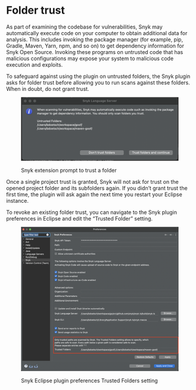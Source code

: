 # Folder trust

As part of examining the codebase for vulnerabilities, Snyk may automatically execute code on your computer to obtain additional data for analysis. This includes invoking the package manager (for example, pip, Gradle, Maven, Yarn, npm, and so on) to get dependency information for Snyk Open Source. Invoking these programs on untrusted code that has malicious configurations may expose your system to malicious code execution and exploits.

To safeguard against using the plugin on untrusted folders, the Snyk plugin asks for folder trust before allowing you to run scans against these folders. When in doubt, do not grant trust.

<figure><img src="../../../.gitbook/assets/image (4) (1) (3).png" alt="Snyk extension prompt to trust a folder"><figcaption><p>Snyk extension prompt to trust a folder</p></figcaption></figure>

Once a single project trust is granted, Snyk will not ask for trust on the opened project folder and its subfolders again. If you didn’t grant trust the first time, the plugin will ask again the next time you restart your Eclipse instance.

To revoke an existing folder trust, you can navigate to the Snyk plugin preferences in Eclipse and edit the “Trusted Folder” setting.

<figure><img src="../../../.gitbook/assets/image (5) (3).png" alt="Snyk Eclipse plugin preferences Trusted Folders setting"><figcaption><p>Snyk Eclipse plugin preferences Trusted Folders setting</p></figcaption></figure>

